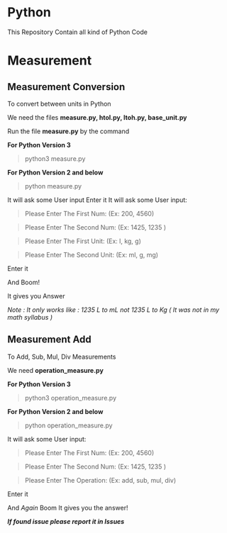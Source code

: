 # Python

This Repository Contain all kind of Python Code

# Measurement

## Measurement Conversion

To convert between units in Python

We need the files
**measure.py, htol.py, ltoh.py, base_unit.py**

Run the file **measure.py** by the command

**For Python Version 3**

> python3 measure.py

**For Python Version 2 and below**

> python measure.py

It will ask some User input Enter it
It will ask some User input:

> Please Enter The First Num: (Ex: 200, 4560)

> Please Enter The Second Num: (Ex: 1425, 1235 )

> Please Enter The First Unit: (Ex: l, kg, g)

> Please Enter The Second Unit: (Ex: ml, g, mg)

Enter it

And Boom!

It gives you Answer

_Note : It only works like : 1235 L to mL not 1235 L to Kg ( It was not in my math syllabus )_

## Measurement Add

To Add, Sub, Mul, Div Measurements

We need **operation_measure.py**

**For Python Version 3**

> python3 operation_measure.py

**For Python Version 2 and below**

> python operation_measure.py

It will ask some User input:

> Please Enter The First Num: (Ex: 200, 4560)

> Please Enter The Second Num: (Ex: 1425, 1235 )

> Please Enter The Operation: (Ex: add, sub, mul, div)

Enter it

And _Again_ Boom
It gives you the answer!

**_If found issue please report it in Issues_**
